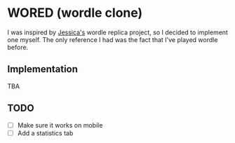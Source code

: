 # WORED (wordle clone)

I was inspired by [Jessica's](https://github.com/jvlazar) wordle replica project, so I decided to implement one myself.
The only reference I had was the fact that I've played wordle before.

## Implementation

TBA

## TODO

- [ ] Make sure it works on mobile
- [ ] Add a statistics tab
